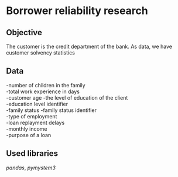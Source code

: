 # Borrower reliability research

## Objective

The customer is the credit department of the bank. As data, we have customer solvency statistics

## Data

-number of children in the family   
-total work experience in days   
-customer age
-the level of education of the client   
-education level identifier   
-family status 
-family status identifier   
-type of employment   
-loan replayment delays   
-monthly income   
-purpose of a loan 


## Used libraries

*pandas*, *pymystem3*
